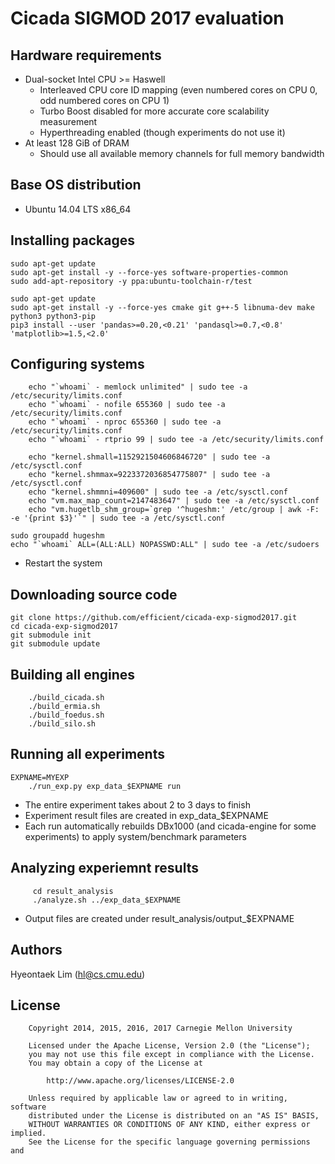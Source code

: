 Cicada SIGMOD 2017 evaluation
=============================

Hardware requirements
---------------------

 * Dual-socket Intel CPU >= Haswell
   * Interleaved CPU core ID mapping (even numbered cores on CPU 0, odd numbered cores on CPU 1)
   * Turbo Boost disabled for more accurate core scalability measurement
   * Hyperthreading enabled (though experiments do not use it)
 * At least 128 GiB of DRAM
   * Should use all available memory channels for full memory bandwidth

Base OS distribution
--------------------

 * Ubuntu 14.04 LTS x86\_64

Installing packages
-------------------

	sudo apt-get update
	sudo apt-get install -y --force-yes software-properties-common
	sudo add-apt-repository -y ppa:ubuntu-toolchain-r/test

	sudo apt-get update
	sudo apt-get install -y --force-yes cmake git g++-5 libnuma-dev make python3 python3-pip
	pip3 install --user 'pandas>=0.20,<0.21' 'pandasql>=0.7,<0.8' 'matplotlib>=1.5,<2.0'

Configuring systems
-------------------

        echo "`whoami` - memlock unlimited" | sudo tee -a /etc/security/limits.conf
        echo "`whoami` - nofile 655360 | sudo tee -a /etc/security/limits.conf
        echo "`whoami` - nproc 655360 | sudo tee -a /etc/security/limits.conf
        echo "`whoami` - rtprio 99 | sudo tee -a /etc/security/limits.conf

        echo "kernel.shmall=1152921504606846720" | sudo tee -a /etc/sysctl.conf
        echo "kernel.shmmax=9223372036854775807" | sudo tee -a /etc/sysctl.conf
        echo "kernel.shmmni=409600" | sudo tee -a /etc/sysctl.conf
        echo "vm.max_map_count=2147483647" | sudo tee -a /etc/sysctl.conf
        echo "vm.hugetlb_shm_group=`grep '^hugeshm:' /etc/group | awk -F: -e '{print $3}'`" | sudo tee -a /etc/sysctl.conf

	sudo groupadd hugeshm
	echo "`whoami` ALL=(ALL:ALL) NOPASSWD:ALL" | sudo tee -a /etc/sudoers

 * Restart the system

Downloading source code
-----------------------

	git clone https://github.com/efficient/cicada-exp-sigmod2017.git
	cd cicada-exp-sigmod2017
	git submodule init
	git submodule update

Building all engines
--------------------

        ./build_cicada.sh
        ./build_ermia.sh
        ./build_foedus.sh
        ./build_silo.sh

Running all experiments
-----------------------

	EXPNAME=MYEXP
        ./run_exp.py exp_data_$EXPNAME run

 * The entire experiment takes about 2 to 3 days to finish
 * Experiment result files are created in exp\_data\_$EXPNAME
 * Each run automatically rebuilds DBx1000 (and cicada-engine for some experiments) to apply system/benchmark parameters

Analyzing experiemnt results
----------------------------

         cd result_analysis
         ./analyze.sh ../exp_data_$EXPNAME

 * Output files are created under result\_analysis/output\_$EXPNAME

Authors
-------

Hyeontaek Lim (hl@cs.cmu.edu)

License
-------

        Copyright 2014, 2015, 2016, 2017 Carnegie Mellon University

        Licensed under the Apache License, Version 2.0 (the "License");
        you may not use this file except in compliance with the License.
        You may obtain a copy of the License at

            http://www.apache.org/licenses/LICENSE-2.0

        Unless required by applicable law or agreed to in writing, software
        distributed under the License is distributed on an "AS IS" BASIS,
        WITHOUT WARRANTIES OR CONDITIONS OF ANY KIND, either express or implied.
        See the License for the specific language governing permissions and

